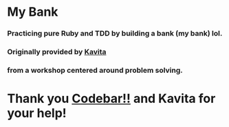 # My Bank

### Practicing pure Ruby and TDD by building a bank (my bank) lol.
### Originally provided by [Kavita](https://github.com/kkavita92/demystifying-tech-tests/blob/master/tech-tests/bank.md)
### from a workshop centered around problem solving.

# Thank you [Codebar!!](https://codebar.io/) and Kavita for your help!
